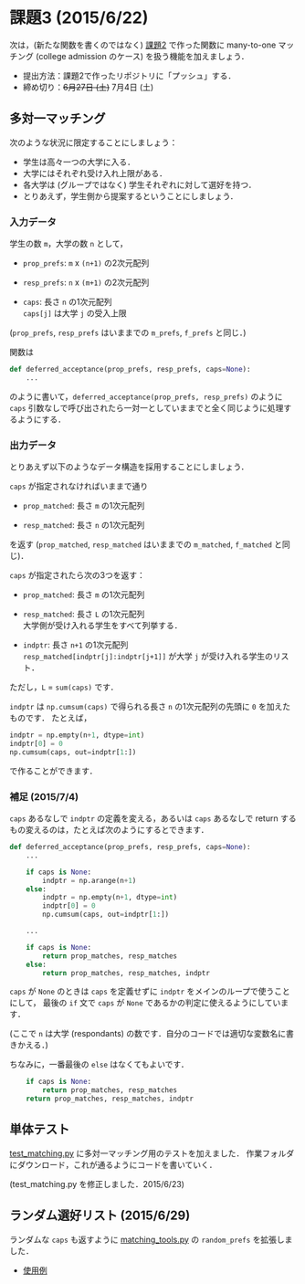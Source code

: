 課題3 (2015/6/22)
================

次は，(新たな関数を書くのではなく) [課題2](../ex02) で作った関数に many-to-one マッチング
(college admission のケース) を扱う機能を加えましょう．

* 提出方法：課題2で作ったリポジトリに「プッシュ」する．
* 締め切り：~~6月27日 (土)~~ 7月4日 (土)


## 多対一マッチング

次のような状況に限定することにしましょう：

* 学生は高々一つの大学に入る．
* 大学にはそれぞれ受け入れ上限がある．
* 各大学は (グループではなく) 学生それぞれに対して選好を持つ．
* とりあえず，学生側から提案するということにしましょう．

### 入力データ

学生の数 `m`，大学の数 `n` として，

* `prop_prefs`: `m` x `(n+1)` の2次元配列

* `resp_prefs`: `n` x `(m+1)` の2次元配列

* `caps`: 長さ `n` の1次元配列  
  `caps[j]` は大学 `j` の受入上限

(`prop_prefs`, `resp_prefs` はいままでの `m_prefs`, `f_prefs` と同じ．)

関数は

```python
def deferred_acceptance(prop_prefs, resp_prefs, caps=None):
    ...
```

のように書いて，`deferred_acceptance(prop_prefs, resp_prefs)` のように
`caps` 引数なしで呼び出されたら一対一としていままでと全く同じように処理するようにする．

### 出力データ

とりあえず以下のようなデータ構造を採用することにしましょう．

`caps` が指定されなければいままで通り

* `prop_matched`: 長さ `m` の1次元配列

* `resp_matched`: 長さ `n` の1次元配列

を返す
(`prop_matched`, `resp_matched` はいままでの `m_matched`, `f_matched` と同じ)．

`caps` が指定されたら次の3つを返す：

* `prop_matched`: 長さ `m` の1次元配列

* `resp_matched`: 長さ `L` の1次元配列  
  大学側が受け入れる学生をすべて列挙する．

* `indptr`: 長さ `n+1` の1次元配列  
  `resp_matched[indptr[j]:indptr[j+1]]` が大学 `j` が受け入れる学生のリスト．

ただし，`L` = `sum(caps)` です．

`indptr` は `np.cumsum(caps)` で得られる長さ `n` の1次元配列の先頭に `0` を加えたものです．
たとえば，

```python
indptr = np.empty(n+1, dtype=int)
indptr[0] = 0
np.cumsum(caps, out=indptr[1:])
```

で作ることができます．

### 補足 (2015/7/4)

`caps` あるなしで `indptr` の定義を変える，あるいは `caps` あるなしで
return するもの変えるのは，たとえば次のようにするとできます．

```python
def deferred_acceptance(prop_prefs, resp_prefs, caps=None):
    ...

    if caps is None:
        indptr = np.arange(n+1)
    else:
        indptr = np.empty(n+1, dtype=int)
        indptr[0] = 0
        np.cumsum(caps, out=indptr[1:])

    ...

    if caps is None:
        return prop_matches, resp_matches
    else:
        return prop_matches, resp_matches, indptr
```

`caps` が `None` のときは `caps` を定義せずに `indptr` をメインのループで使うことにして，
最後の `if` 文で `caps` が `None` であるかの判定に使えるようにしています．

(ここで `n` は大学 (respondants) の数です．自分のコードでは適切な変数名に書きかえる．)

ちなみに，一番最後の `else` はなくてもよいです．

```python
    if caps is None:
        return prop_matches, resp_matches
    return prop_matches, resp_matches, indptr
```


## 単体テスト

[test_matching.py](https://github.com/oyamad/matching/blob/035ca753748f9358fe365f0a3c58c14508d89e1f/test_matching.py)
に多対一マッチング用のテストを加えました．
作業フォルダにダウンロード，これが通るようにコードを書いていく．

(test_matching.py を修正しました．2015/6/23)


## ランダム選好リスト (2015/6/29)

ランダムな `caps` も返すように
[matching_tools.py](https://github.com/oyamad/matching/blob/many-to-one/matching_tools.py)
の `random_prefs` を拡張しました．

* [使用例](http://nbviewer.ipython.org/github/oyamad/matching/blob/62f8a46bb23727095b8faa9a49ca3a1fad2ebbdb/random_prefs.ipynb)
